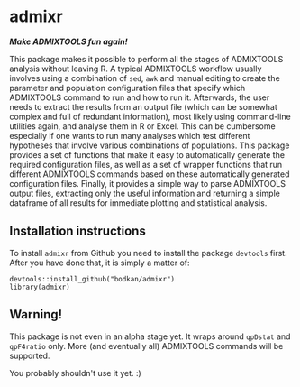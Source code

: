# admixr

_**Make ADMIXTOOLS fun again!**_

This package makes it possible to perform all the stages of ADMIXTOOLS
analysis without leaving R. A typical ADMIXTOOLS workflow usually
involves using a combination of `sed`, `awk` and manual editing to
create the parameter and population configuration files that specify
which ADMIXTOOLS command to run and how to run it. Afterwards, the
user needs to extract the results from an output file (which can be
somewhat complex and full of redundant information), most likely using
command-line utilities again, and analyse them in R or Excel. This can
be cumbersome especially if one wants to run many analyses which test
different hypotheses that involve various combinations of
populations. This package provides a set of functions that make it
easy to automatically generate the required configuration files, as
well as a set of wrapper functions that run different ADMIXTOOLS
commands based on these automatically generated configuration
files. Finally, it provides a simple way to parse ADMIXTOOLS output
files, extracting only the useful information and returning a simple
dataframe of all results for immediate plotting and statistical
analysis.

## Installation instructions

To install `admixr` from Github you need to install the package `devtools` first. After you have done that, it is simply a matter of:

```
devtools::install_github("bodkan/admixr")
library(admixr)
```

## Warning!

This package is not even in an alpha stage yet. It wraps around `qpDstat` and `qpF4ratio` only. More (and eventually all) ADMIXTOOLS commands will be supported.

You probably shouldn't use it yet. :)
